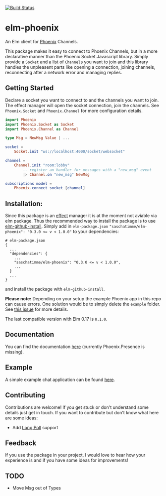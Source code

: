 [![Build Status](https://travis-ci.org/saschatimme/elm-phoenix.svg?branch=master)](https://travis-ci.org/saschatimme/elm-phoenix)

# elm-phoenix

An Elm client for [Phoenix](http://www.phoenixframework.org) Channels.

This package makes it easy to connect to Phoenix Channels, but in a more declarative manner than the Phoenix Socket Javascript library. Simply provide a `Socket` and a list of `Channel`s you want to join and this library handles the unpleasent parts like opening a connection, joining channels, reconnecting after a network error and managing replies.

## Getting Started

Declare a socket you want to connect to and the channels you want to join. The effect manager will open the socket connection, join the channels. See `Phoenix.Socket` and `Phoenix.Channel` for more configuration details.

```elm
import Phoenix
import Phoenix.Socket as Socket
import Phoenix.Channel as Channel

type Msg = NewMsg Value | ...

socket =
    Socket.init "ws://localhost:4000/socket/websocket"

channel =
    Channel.init "room:lobby"
        -- register an handler for messages with a "new_msg" event
        |> Channel.on "new_msg" NewMsg

subscriptions model =
    Phoenix.connect socket [channel]
```

## Installation:
Since this package is an [effect](https://guide.elm-lang.org/architecture/effects/) manager it is at the moment not aviable via elm package. Thus the recommended way to install the package is to use [elm-github-install](https://github.com/gdotdesign/elm-github-install). Simply add in `elm-package.json` `"saschatimme/elm-phoenix": "0.3.0 <= v < 1.0.0"` to your dependencies:
```
# elm-package.json
{
  ...
  "dependencies": {
    ...
    "saschatimme/elm-phoenix": "0.3.0 <= v < 1.0.0",
    ...
  }
  ...
}
```
and install the package with `elm-github-install`.

**Please note:** Depending on your setup the example Phoenix app in this repo can cause errors. One solution would be to simply delete the `example` folder. See [this issue](https://github.com/saschatimme/elm-phoenix/issues/7) for more details.

The last compatible version with Elm 0.17 is `0.1.0`.

## Documentation
You can find the documentation [here](https://saschatimme.github.io/elm-phoenix) (currently Phoenix.Presence is missing).

## Example
A simple example chat application can be found [here](https://github.com/saschatimme/elm-phoenix/tree/master/example).

## Contributing
Contributions are welcome! If you get stuck or don't understand some details just get in touch.
If you want to contribute but don't know what here are some ideas:

- Add [Long Poll](https://github.com/saschatimme/elm-phoenix/issues/29) support

## Feedback
If you use the package in your project, I would love to hear how your experience is and if you have some ideas for improvements!


## TODO
* Move Msg out of Types
